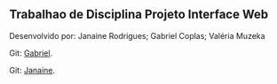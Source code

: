 <h2> Trabalhao de Disciplina Projeto Interface Web</h2>

<footer>
  <p>Desenvolvido por: Janaine Rodrigues; Gabriel Coplas; Valéria Muzeka</p>
  <p>Git: <a href="https://github.com/MalinaliRap">
  Gabriel</a>.</p>
	<p>Git: <a href="https://github.com/janadro">
  Janaine</a>.</p>
</footer>



